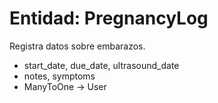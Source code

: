 # Entidad: PregnancyLog

Registra datos sobre embarazos.

- start_date, due_date, ultrasound_date
- notes, symptoms
- ManyToOne → User

